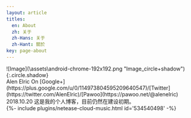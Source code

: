 ```yaml
---
layout: article
titles:
  en: About
  zh: 关于
  zh-Hans: 关于
  zh-Hant: 關於
key: page-about
---
```

<div class="container">
      <div class="leftbox">![Image](\assets\android-chrome-192x192.png "Image_circle+shadow"){:.circle.shadow}</div>
      <div class="rightbox">Alen Elric On  [Google+](https://plus.google.com/u/0/114973804595209640547)/[Twitter](https://twitter.com/AlenElric)/[Pawoo](https://pawoo.net/@alenelric)
      2018.10.20 这是我的个人博客，目前仍然在建设初期。
<div>{%- include plugins/netease-cloud-music.html id='534540498' -%}</div>
</div>
</div>





